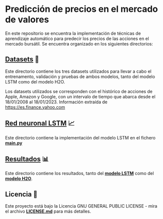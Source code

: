 # Predicción de precios en el mercado de valores

En este repositorio se encuentra la implementación de técnicas de aprendizaje automático para predecir los precios de las acciones en el mercado bursátil. Se encuentra organizado en los siguientes directorios:

## [Datasets](./Datasets) 📂
Este directorio contiene los tres datasets utilizados para llevar a cabo el entrenamento, validación y pruebas de ambos modelos, tanto del modelo LSTM como del modelo H2O.

Los datasets utilizados se corresponden con el histórico de acciones de Apple, Amazon y Google, con un intervalo de tiempo que abarca desde el 18/01/2008 al 18/01/2023. Información extraída de https://es.finance.yahoo.com

## [Red neuronal LSTM](./Red%20neuronal%20LSTM) 📈

Este directorio contiene la implementación del modelo LSTM en el fichero [**main.py**](Red%20neuronal%20LSTM/main.py)

## [Resultados](./Resultados) 📊

Este directorio contiene los resultados, tanto del [**modelo LSTM**](Resultados/Resultados%20modelo%20propio%20LSTM/) como del [**modelo H2O**](Resultados/Resultados%20modelo%20H2O/).

## Licencia 📄

Este proyecto está bajo la Licencia GNU GENERAL PUBLIC LICENSE - mira el archivo [**LICENSE.md**](LICENSE) para más detalles.
